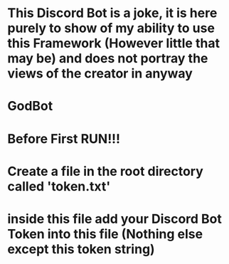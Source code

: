 # This Discord Bot is a joke, it is here purely to show of my ability to use this Framework (However little that may be) and does not portray the views of the creator in anyway

# GodBot

# Before First RUN!!!
# Create a file in the root directory called 'token.txt'
# inside this file add your Discord Bot Token into this file (Nothing else except this token string)

